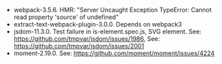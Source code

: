 * webpack-3.5.6. HMR: "Server Uncaught Exception  TypeError: Cannot read property 'source' of undefined"
* extract-text-webpack-plugin-3.0.0. Depends on webpack3 
* jsdom-11.3.0. Test failure in is-element.spec.js, SVG element. See: https://github.com/tmpvar/jsdom/issues/1986, See: https://github.com/tmpvar/jsdom/issues/2001
* moment-2.19.0. See: https://github.com/moment/moment/issues/4224
